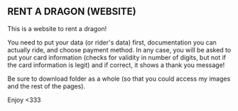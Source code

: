 RENT A DRAGON (WEBSITE)
-----------------------------------------------

This is a website to rent a dragon!

You need to put your data (or rider's data) first, documentation you can actually ride, and choose payment method. 
In any case, you will be asked to put your card information 
(checks for validity in number of digits, but not if the card information is legit)
and if correct, it shows a thank you message!

Be sure to download folder as a whole (so that you could access my images and the rest of the pages).


Enjoy <333
